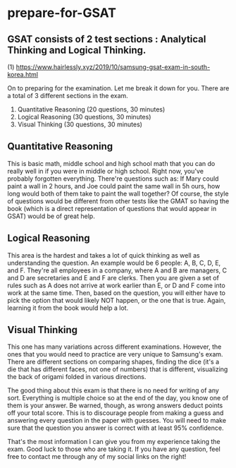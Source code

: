 # prepare-for-GSAT

## GSAT consists of 2 test sections : Analytical Thinking and Logical Thinking.

(1) https://www.hairlessly.xyz/2019/10/samsung-gsat-exam-in-south-korea.html

On to preparing for the examination. Let me break it down for you. There are a total of 3 different sections in the exam.

1. Quantitative Reasoning (20 questions, 30 minutes)
2. Logical Reasoning (30 questions, 30 minutes)
3. Visual Thinking (30 questions, 30 minutes)

## Quantitative Reasoning
This is basic math, middle school and high school math that you can do really well in if you were in middle or high school. Right now, you've probably forgotten everything. There're questions such as: If Mary could paint a wall in 2 hours, and Joe could paint the same wall in 5h ours, how long would both of them take to paint the wall together? Of course, the style of questions would be different from other tests like the GMAT so having the book (which is a direct representation of questions that would appear in GSAT) would be of great help.

## Logical Reasoning
This area is the hardest and takes a lot of quick thinking as well as understanding the question. An example would be 6 people: A, B, C, D, E, and F. They're all employees in a company, where A and B are managers, C and D are secretaries and E and F are clerks. Then you are given a set of rules such as A does not arrive at work earlier than E, or D and F come into work at the same time. Then, based on the question, you will either have to pick the option that would likely NOT happen, or the one that is true. Again, learning it from the book would help a lot. 

## Visual Thinking
This one has many variations across different examinations. However, the ones that you would need to practice are very unique to Samsung's exam. There are different sections on comparing shapes, finding the dice (it's a die that has different faces, not one of numbers) that is different, visualizing the back of origami folded in various directions. 

The good thing about this exam is that there is no need for writing of any sort. Everything is multiple choice so at the end of the day, you know one of them is your answer. Be warned, though, as wrong answers deduct points off your total score. This is to discourage people from making a guess and answering every question in the paper with guesses. You will need to make sure that the question you answer is correct with at least 95% confidence. 

That's the most information I can give you from my experience taking the exam. Good luck to those who are taking it. If you have any question, feel free to contact me through any of my social links on the right!

